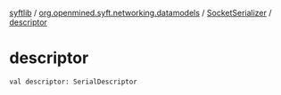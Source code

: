 [syftlib](../../index.md) / [org.openmined.syft.networking.datamodels](../index.md) / [SocketSerializer](index.md) / [descriptor](./descriptor.md)

# descriptor

`val descriptor: SerialDescriptor`
